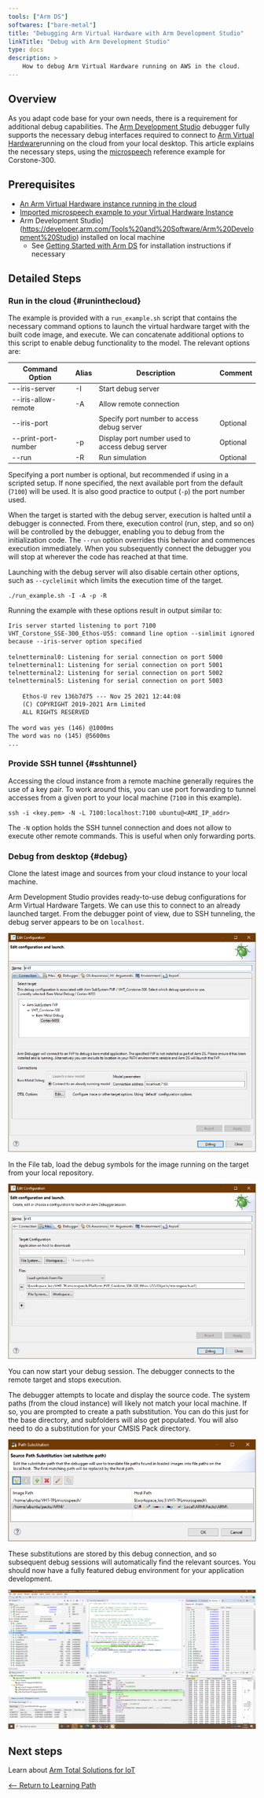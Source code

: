 ```yaml
---
tools: ["Arm DS"]
softwares: ["bare-metal"]
title: "Debugging Arm Virtual Hardware with Arm Development Studio"
linkTitle: "Debug with Arm Development Studio"
type: docs
description: >
    How to debug Arm Virtual Hardware running on AWS in the cloud.
---
```


## Overview

As you adapt code base for your own needs, there is a requirement for additional debug capabilities. The [Arm Development Studio](https://developer.arm.com/Tools%20and%20Software/Arm%20Development%20Studio) debugger fully supports the necessary debug interfaces required to connect to [Arm Virtual Hardware](https://avh.arm.com/)running on the cloud from your local desktop. This article explains the necessary steps, using the [microspeech](https://github.com/ARM-software/AVH-TFLmicrospeech) reference example for Corstone-300.

## Prerequisites

* [An Arm Virtual Hardware instance running in the cloud](/iot/aws/launch)
* [Imported microspeech example to your Virtual Hardware Instance](/iot/aws/microspeech)
* Arm Development Studio](https://developer.arm.com/Tools%20and%20Software/Arm%20Development%20Studio) installed on local machine
  - See [Getting Started with Arm DS](/ide/armds/) for installation instructions if necessary

## Detailed Steps

### Run in the cloud {#runinthecloud}

The example is provided with a `run_example.sh` script that contains the necessary command options to launch the virtual hardware target with the built code image, and execute. We can concatenate additional options to this script to enable debug functionality to the model. The relevant options are:

| Command Option | Alias | Description | Comment |
| ----------- | ----------- | ----------- | ----------- |
| --iris-server | -I | Start debug server | | 
| --iris-allow-remote | -A | Allow remote connection | | 
| --iris-port <PORT> | | Specify port number to access debug server | Optional | 
| --print-port-number | -p | Display port number used to access debug server | Optional | 
| --run | -R | Run simulation | Optional | 

Specifying a port number is optional, but recommended if using in a scripted setup. If none specified, the next available port from the default (`7100`) will be used. It is also good practice to output (`-p`) the port number used.

When the target is started with the debug server, execution is halted until a debugger is connected. From there, execution control (run, step, and so on) will be controlled by the debugger, enabling you to debug from the initialization code. The `--run` option overrides this behavior and commences execution immediately. When you subsequently connect the debugger you will stop at wherever the code has reached at that time.

Launching with the debug server will also disable certain other options, such as `--cyclelimit` which limits the execution time of the target.

```console
./run_example.sh -I -A -p -R
```
Running the example with these options result in output similar to:
```
Iris server started listening to port 7100
VHT_Corstone_SSE-300_Ethos-U55: command line option --simlimit ignored because --iris-server option specified

telnetterminal0: Listening for serial connection on port 5000
telnetterminal1: Listening for serial connection on port 5001
telnetterminal2: Listening for serial connection on port 5002
telnetterminal5: Listening for serial connection on port 5003

    Ethos-U rev 136b7d75 --- Nov 25 2021 12:44:08
    (C) COPYRIGHT 2019-2021 Arm Limited
    ALL RIGHTS RESERVED

The word was yes (146) @1000ms
The word was no (145) @5600ms
...
```

### Provide SSH tunnel {#sshtunnel}

Accessing the cloud instance from a remote machine generally requires the use of a key pair. To work around this, you can use port forwarding to tunnel accesses from a given port to your local machine (`7100` in this example).
```console
ssh -i <key.pem> -N -L 7100:localhost:7100 ubuntu@<AMI_IP_addr>
```
The `-N` option holds the SSH tunnel connection and does not allow to execute other remote commands. This is useful when only forwarding ports.

### Debug from desktop {#debug}

Clone the latest image and sources from your cloud instance to your local machine.

Arm Development Studio provides ready-to-use debug configurations for Arm Virtual Hardware Targets. We can use this to connect to an already launched target. From the debugger point of view, due to SSH tunneling, the debug server appears to be on `localhost`.

![Debug Configurations pane](debug_config1.png "Specify debug port address")

In the File tab, load the debug symbols for the image running on the target from your local repository.

![Debug Configurations pane](debug_config2b.png "Load debug symbols")

You can now start your debug session. The debugger connects to the remote target and stops execution.

The debugger attempts to locate and display the source code. The system paths (from the cloud instance) will likely not match your local machine. If so, you are prompted to create a path substitution. You can do this just for the base directory, and subfolders will also get populated. You will also need to do a substitution for your CMSIS Pack directory.

![Set path substitution](path-substitution2.png "Path substitution")

These substitutions are stored by this debug connection, and so subsequent debug sessions will automatically find the relevant sources. You should now have a fully featured debug environment for your application development.

![Arm Debugger](debug_session.png "Debug of Arm Virtual Hardware")

## Next steps

Learn about [Arm Total Solutions for IoT](/iot/total-solutions)

[<-- Return to Learning Path](/iot/avh/#sections)

